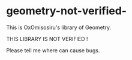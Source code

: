 # geometry-not-verified-
This is OxOmisosiru's library of Geometry.

THIS LIBRARY IS NOT VERIFIED !

Please tell me where can cause bugs.
